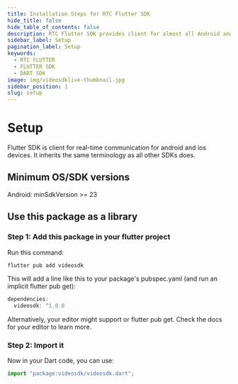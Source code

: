 ```yaml
---
title: Installation Steps for RTC Flutter SDK
hide_title: false
hide_table_of_contents: false
description: RTC Flutter SDK provides client for almost all Android and IOS devices. it takes less amount of cpu and memory.
sidebar_label: Setup
pagination_label: Setup
keywords:
  - RTC FLUTTER
  - FLUTTER SDK
  - DART SDK
image: img/videosdklive-thumbnail.jpg
sidebar_position: 1
slug: setup
---
```


# Setup

Flutter SDK is client for real-time communication for android and ios devices. It inherits the same terminology as all other SDKs does.

## Minimum OS/SDK versions

Android: minSdkVersion >= 23

<!-- ### IOS: > 11 -->

## Use this package as a library

### Step 1: Add this package in your flutter project

Run this command:

```js
flutter pub add videosdk
```

This will add a line like this to your package's pubspec.yaml (and run an implicit flutter pub get):

```js
dependencies:
  videosdk: ^1.0.0
```

Alternatively, your editor might support or flutter pub get. Check the docs for your editor to learn more.

### Step 2: Import it

Now in your Dart code, you can use:

```js
import "package:videosdk/videosdk.dart";
```
